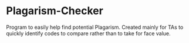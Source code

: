# Plagarism-Checker
Program to easily help find potential Plagarism. Created mainly for TAs to quickly identify codes to compare rather than to take for face value.
